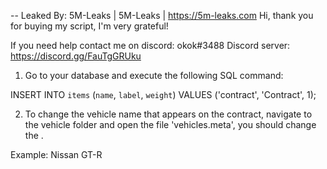 -- Leaked By: 5M-Leaks | 5M-Leaks | https://5m-leaks.com
Hi, thank you for buying my script, I'm very grateful!

If you need help contact me on discord: okok#3488
Discord server: https://discord.gg/FauTgGRUku

1. Go to your database and execute the following SQL command:

INSERT INTO `items` (`name`, `label`, `weight`) VALUES ('contract', 'Contract', 1);


2. To change the vehicle name that appears on the contract, navigate to the vehicle folder and open the file 'vehicles.meta', you should change the <gameName>.

Example:
<gameName>Nissan GT-R</gameName>